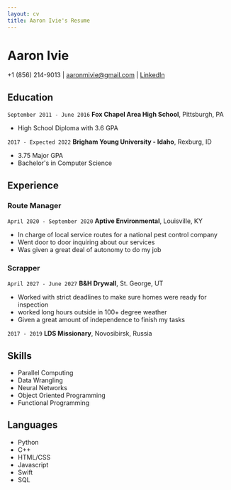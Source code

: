 ```yaml
---
layout: cv
title: Aaron Ivie's Resume
---
```

# Aaron Ivie
+1 (856) 214-9013 | <a href= "">aaronmivie@gmail.com</a> | <a href="www.linkedin.com/in/aaron-ivie-740865202">LinkedIn</a>

## Education

`September 2011 - June 2016`
__Fox Chapel Area High School__, Pittsburgh, PA

- High School Diploma with 3.6 GPA

`2017 - Expected 2022`
__Brigham Young University - Idaho__, Rexburg, ID

- 3.75 Major GPA
- Bachelor's in Computer Science


## Experience

### Route Manager

`April 2020 - September 2020`
__Aptive Environmental__, Louisville, KY

- In charge of local service routes for a national pest control company
- Went door to door inquiring about our services
- Was given a great deal of autonomy to do my job

### Scrapper

`April 2027 - June 2027`
__B&H Drywall__, St. George, UT

- Worked with strict deadlines to make sure homes were ready for inspection
- worked long hours outside in 100+ degree weather
- Given a great amount of independence to finish my tasks

`2017 - 2019`
__LDS Missionary__, Novosibirsk, Russia

## Skills
- Parallel Computing
- Data Wrangling
- Neural Networks
- Object Oriented Programming
- Functional Programming

## Languages
- Python
- C++
- HTML/CSS
- Javascript
- Swift
- SQL



<!-- ### Footer

Last updated: Dec 2021 -->


